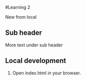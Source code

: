 #Learning 2

New from local

## Sub header

More text under sub header

## Local development

1. Open index.html in your browser.